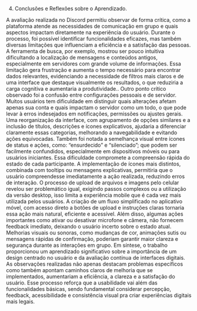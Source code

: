 4. Conclusões e Reflexões sobre o Aprendizado.

A avaliação realizada no Discord permitiu observar de forma crítica, como a plataforma atende as necessidades de comunicação em grupo e quais aspectos impactam diretamente na experiência do usuário. Durante o processo, foi possível identificar funcionalidades eficazes, mas também diversas limitações que influenciam a eficiência e a satisfação das pessoas. A ferramenta de busca, por exemplo, mostrou ser pouco intuitiva dificultando a localização de mensagens e conteúdos antigos, especialmente em servidores com grande volume de informações. Essa limitação gera frustração e aumenta o tempo necessário para encontrar dados relevantes, evidenciando a necessidade de filtros mais claros e de uma interface que destaque visualmente os resultados, o que reduziria a carga cognitiva e aumentaria a produtividade..
Outro ponto crítico observado foi a confusão entre configurações pessoais e de servidor. Muitos usuários tem dificuldade em distinguir quais alterações afetam apenas sua conta e quais impactam o servidor como um todo, o que pode levar à erros indesejados em notificações, permissões ou ajustes gerais. Uma reorganização da interface, com agrupamento de opções similares e a inclusão de títulos, descrições e ícones explicativos, ajudaria a diferenciar claramente essas categorias, melhorando a navegabilidade e evitando ações equivocadas.
Também foi notada a semelhança visual entre ícones de status e ações, como: “ensurdecido” e “silenciado”; que podem ser facilmente confundidos, especialmente em dispositivos móveis ou para usuários iniciantes. Essa dificuldade compromete a compreensão rápida do estado de cada participante. A implementação de ícones mais distintos, combinada com tooltips ou mensagens explicativas, permitiria que o usuário compreendesse imediatamente a ação realizada, reduzindo erros de interação.
O processo de upload de arquivos e imagens pelo celular revelou ser problemático igual, exigindo passos complexos ou a utilização da versão desktop, isso limita a experiência mobile que é cada vez mais utilizada pelos usuários. A criação de um fluxo simplificado no aplicativo móvel, com acesso direto a botões de upload e instruções claras tornaria essa ação mais natural, eficiente e acessível.
Além disso, algumas ações importantes como ativar ou desativar microfone e câmera, não fornecem feedback imediato, deixando o usuário incerto sobre o estado atual. Melhorias visuais ou sonoras, como mudanças de cor, animações sutis ou mensagens rápidas de confirmação, poderiam garantir maior clareza e segurança durante as interações em grupo.
Em síntese, o trabalho proporcionou um aprendizado significativo sobre a importância de um design centrado no usuário e da avaliação contínua de interfaces digitais. As observações realizadas não apenas destacam problemas específicos como também apontam caminhos claros de melhoria que se implementados, aumentariam a eficiência, a clareza e a satisfação do usuário. Esse processo reforça que a usabilidade vai além das funcionalidades básicas, sendo fundamental considerar percepção, feedback, acessibilidade e consistência visual pra criar experiências digitais mais legais.
